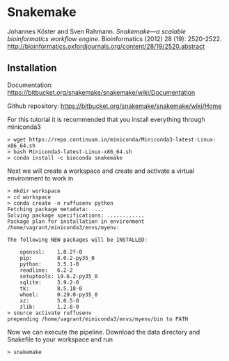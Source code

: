 # Snakemake

Johannes Köster and Sven Rahmann. *Snakemake—a scalable bioinformatics workflow engine*. Bioinformatics (2012) 28 (19): 2520-2522.
http://bioinformatics.oxfordjournals.org/content/28/19/2520.abstract

## Installation

Documentation: https://bitbucket.org/snakemake/snakemake/wiki/Documentation

Github repository: https://bitbucket.org/snakemake/snakemake/wiki/Home

For this tutorial it is recommended that you install everything through miniconda3
```
> wget https://repo.continuum.io/miniconda/Miniconda3-latest-Linux-x86_64.sh
> bash Miniconda3-latest-Linux-x86_64.sh
> conda install -c bioconda snakemake
```

Next we will create a workspace and create and activate a virtual environment to work in
```
> mkdir workspace
> cd workspace
> conda create -n ruffusenv python
Fetching package metadata: ....
Solving package specifications: ............
Package plan for installation in environment /home/vagrant/miniconda3/envs/myenv:

The following NEW packages will be INSTALLED:

    openssl:    1.0.2f-0
    pip:        8.0.2-py35_0
    python:     3.5.1-0
    readline:   6.2-2
    setuptools: 19.6.2-py35_0
    sqlite:     3.9.2-0
    tk:         8.5.18-0
    wheel:      0.29.0-py35_0
    xz:         5.0.5-0
    zlib:       1.2.8-0
> source activate ruffusenv
prepending /home/vagrant/miniconda3/envs/myenv/bin to PATH
```

Now we can execute the pipeline. Download the data directory and Snakefile to your workspace and run
```
> snakemake
```
